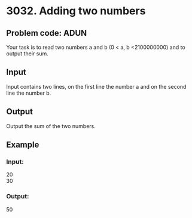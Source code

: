 3032\. Adding two numbers
=========================

## Problem code: ADUN

Your task is to read two numbers a and b (0 < a, b <2100000000) and to output their sum.  

## Input

Input contains two lines, on the first line the number a and on the second line the number b.  

## Output

Output the sum of the two numbers.  

## Example

### Input:
20  
30  

### Output:
50   
